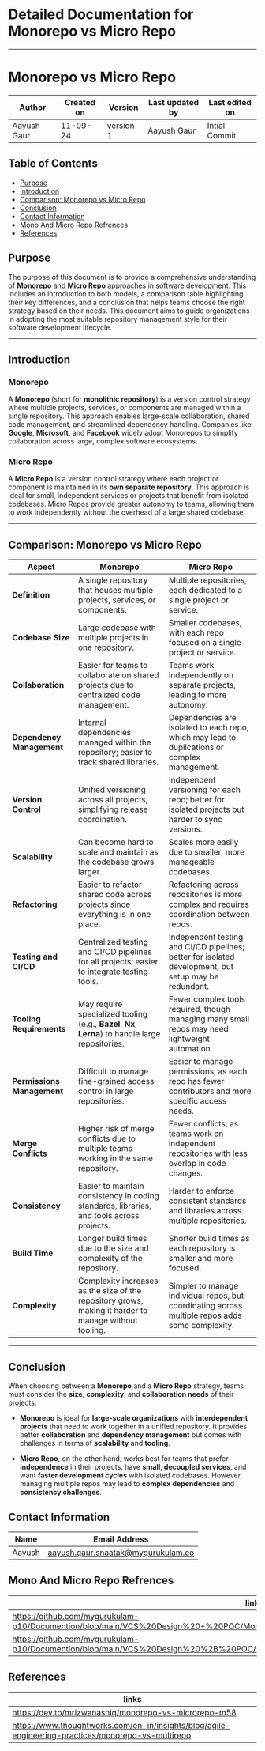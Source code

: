 # Detailed Documentation for **Monorepo vs Micro Repo**

---

# **Monorepo vs Micro Repo**

| Author        | Created on | Version | Last updated by | Last edited on |
  |-------------|---------|-------------|-------------|---------|
  | Aayush Gaur | 11-09-24 | version 1 | Aayush Gaur | Intial Commit |

## Table of Contents
- [Purpose](#purpose)
- [Introduction](#introduction)
- [Comparison: Monorepo vs Micro Repo](#comparison-monorepo-vs-micro-repo)
- [Conclusion](#conclusion)
- [Contact Information](#contact-information)
- [Mono And Micro Repo Refrences](#mono-and-micro-repo-refrences)
- [References](#references)


## **Purpose**
The purpose of this document is to provide a comprehensive understanding of **Monorepo** and **Micro Repo** approaches in software development. This includes an introduction to both models, a comparison table highlighting their key differences, and a conclusion that helps teams choose the right strategy based on their needs. This document aims to guide organizations in adopting the most suitable repository management style for their software development lifecycle.

---



## **Introduction**

### **Monorepo**
A **Monorepo** (short for **monolithic repository**) is a version control strategy where multiple projects, services, or components are managed within a single repository. This approach enables large-scale collaboration, shared code management, and streamlined dependency handling. Companies like **Google**, **Microsoft**, and **Facebook** widely adopt Monorepos to simplify collaboration across large, complex software ecosystems.

### **Micro Repo**
A **Micro Repo** is a version control strategy where each project or component is maintained in its **own separate repository**. This approach is ideal for small, independent services or projects that benefit from isolated codebases. Micro Repos provide greater autonomy to teams, allowing them to work independently without the overhead of a large shared codebase.

---

## **Comparison: Monorepo vs Micro Repo**

| **Aspect**                  | **Monorepo**                                                                                             | **Micro Repo**                                                                                      |
|-----------------------------|----------------------------------------------------------------------------------------------------------|-----------------------------------------------------------------------------------------------------|
| **Definition**               | A single repository that houses multiple projects, services, or components.                             | Multiple repositories, each dedicated to a single project or service.                               |
| **Codebase Size**            | Large codebase with multiple projects in one repository.                                                 | Smaller codebases, with each repo focused on a single project or service.                           |
| **Collaboration**            | Easier for teams to collaborate on shared projects due to centralized code management.                   | Teams work independently on separate projects, leading to more autonomy.                            |
| **Dependency Management**    | Internal dependencies managed within the repository; easier to track shared libraries.                   | Dependencies are isolated to each repo, which may lead to duplications or complex management.        |
| **Version Control**          | Unified versioning across all projects, simplifying release coordination.                               | Independent versioning for each repo; better for isolated projects but harder to sync versions.      |
| **Scalability**              | Can become hard to scale and maintain as the codebase grows larger.                                      | Scales more easily due to smaller, more manageable codebases.                                        |
| **Refactoring**              | Easier to refactor shared code across projects since everything is in one place.                         | Refactoring across repositories is more complex and requires coordination between repos.             |
| **Testing and CI/CD**        | Centralized testing and CI/CD pipelines for all projects; easier to integrate testing tools.             | Independent testing and CI/CD pipelines; better for isolated development, but setup may be redundant.|
| **Tooling Requirements**     | May require specialized tooling (e.g., **Bazel**, **Nx**, **Lerna**) to handle large repositories.       | Fewer complex tools required, though managing many small repos may need lightweight automation.      |
| **Permissions Management**   | Difficult to manage fine-grained access control in large repositories.                                  | Easier to manage permissions, as each repo has fewer contributors and more specific access needs.    |
| **Merge Conflicts**          | Higher risk of merge conflicts due to multiple teams working in the same repository.                     | Fewer conflicts, as teams work on independent repositories with less overlap in code changes.        |
| **Consistency**              | Easier to maintain consistency in coding standards, libraries, and tools across projects.                | Harder to enforce consistent standards and libraries across multiple repositories.                   |
| **Build Time**               | Longer build times due to the size and complexity of the repository.                                     | Shorter build times as each repository is smaller and more focused.                                  |
| **Complexity**               | Complexity increases as the size of the repository grows, making it harder to manage without tooling.    | Simpler to manage individual repos, but coordinating across multiple repos adds some complexity.     |

---

## **Conclusion**
When choosing between a **Monorepo** and a **Micro Repo** strategy, teams must consider the **size**, **complexity**, and **collaboration needs** of their projects.

- **Monorepo** is ideal for **large-scale organizations** with **interdependent projects** that need to work together in a unified repository. It provides better **collaboration** and **dependency management** but comes with challenges in terms of **scalability** and **tooling**.
  
- **Micro Repo**, on the other hand, works best for teams that prefer **independence** in their projects, have **small, decoupled services**, and want **faster development cycles** with isolated codebases. However, managing multiple repos may lead to **complex dependencies** and **consistency challenges**.

## Contact Information 
|Name|Email Address|
|:---:|:---:|
|Aayush|aayush.gaur.snaatak@mygurukulam.co|

## Mono And Micro Repo Refrences 
|links | Description |
|-------|------------|
|https://github.com/mygurukulam-p10/Documention/blob/main/VCS%20Design%20+%20POC/Mono/Mono%20repo%20features/README.MD|For Mono |
|https://github.com/mygurukulam-p10/Documention/blob/main/VCS%20Design%20%2B%20POC/Mono/Micro%20Repo/Micro%20repo%20features/README.MD| For Micro|


## References 
|links | 
|-------|
|https://dev.to/mrizwanashiq/monorepo-vs-microrepo-m58 |
|https://www.thoughtworks.com/en-in/insights/blog/agile-engineering-practices/monorepo-vs-multirepo|





